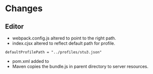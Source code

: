 # Changes

## Editor

* webpack.config.js altered to point to the right path.
* index.cjsx altered to reflect default path for profile.

```
defaultProfilePath = "../profiles/stu3.json"
```
* pom.xml added to 
* Maven copies the bundle.js in parent directory to server resources. 